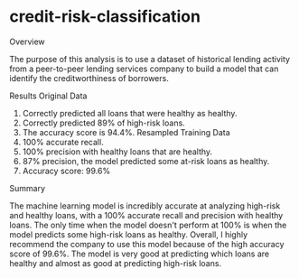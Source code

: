 # credit-risk-classification

Overview

The purpose of this analysis is to use a dataset of historical lending activity from a peer-to-peer lending services company to build a model that can identify the creditworthiness of borrowers. 


Results
Original Data
1.	Correctly predicted all loans that were healthy as healthy.
2.	Correctly predicted 89% of high-risk loans. 
3.	The accuracy score is 94.4%.
Resampled Training Data
1.	100% accurate recall. 
2.	100% precision with healthy loans that are healthy.
3.	87% precision, the model predicted some at-risk loans as healthy. 
4.	Accuracy score: 99.6%

Summary

The machine learning model is incredibly accurate at analyzing high-risk and healthy loans, with a 100% accurate recall and precision with healthy loans. The only time when the model doesn't perform at 100% is when the model predicts some high-risk loans as healthy. 
Overall, I highly recommend the company to use this model because of the high accuracy score of 99.6%. The model is very good at predicting which loans are healthy and almost as good at predicting high-risk loans. 
